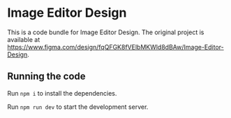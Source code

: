 
  # Image Editor Design

  This is a code bundle for Image Editor Design. The original project is available at https://www.figma.com/design/fqQFGK8fVElbMKWld8dBAw/Image-Editor-Design.

  ## Running the code

  Run `npm i` to install the dependencies.

  Run `npm run dev` to start the development server.
  
